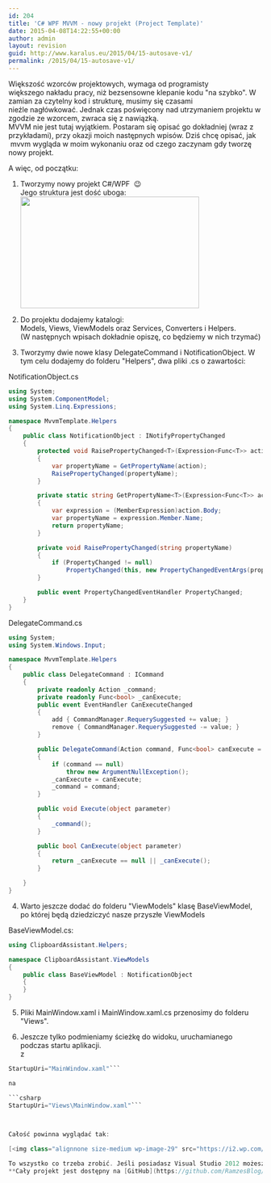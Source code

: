 ```yaml
---
id: 204
title: 'C# WPF MVVM - nowy projekt (Project Template)'
date: 2015-04-08T14:22:55+00:00
author: admin
layout: revision
guid: http://www.karalus.eu/2015/04/15-autosave-v1/
permalink: /2015/04/15-autosave-v1/
---
```

Większość wzorców projektowych, wymaga od programisty większego nakładu pracy, niż bezsensowne klepanie kodu "na szybko". W zamian za czytelny kod i strukturę, musimy się czasami nieźle nagłówkować. Jednak czas poświęcony nad utrzymaniem projektu w zgodzie ze wzorcem, zwraca się z nawiązką.  
MVVM nie jest tutaj wyjątkiem. Postaram się opisać go dokładniej (wraz z przykładami), przy okazji moich następnych wpisów. Dziś chcę opisać, jak  mvvm wygląda w moim wykonaniu oraz od czego zaczynam gdy tworzę nowy projekt.

A więc, od początku:

<!--more-->

  
1. Tworzymy nowy projekt C#/WPF  😉  
Jego struktura jest dość uboga:  
[<img class="alignnone wp-image-16 size-full" src="https://i1.wp.com/www.karalus.eu/wp-content/uploads/2014/08/2014-08-23-17_38_16-WpfApplication1-Microsoft-Visual-Studio.png?resize=354%2C221" alt="" width="354" height="221" srcset="https://i1.wp.com/www.karalus.eu/wp-content/uploads/2014/08/2014-08-23-17_38_16-WpfApplication1-Microsoft-Visual-Studio.png?w=354 354w, https://i1.wp.com/www.karalus.eu/wp-content/uploads/2014/08/2014-08-23-17_38_16-WpfApplication1-Microsoft-Visual-Studio.png?resize=300%2C187 300w" sizes="(max-width: 354px) 100vw, 354px" data-recalc-dims="1" />](https://i1.wp.com/www.karalus.eu/wp-content/uploads/2014/08/2014-08-23-17_38_16-WpfApplication1-Microsoft-Visual-Studio.png)

2. Do projektu dodajemy katalogi:  
Models, Views, ViewModels oraz Services, Converters i Helpers.  
(W następnych wpisach dokładnie opiszę, co będziemy w nich trzymać)

3. Tworzymy dwie nowe klasy DelegateCommand i NotificationObject. W tym celu dodajemy do folderu "Helpers", dwa pliki .cs o zawartości:

NotificationObject.cs

```csharp
using System;
using System.ComponentModel;
using System.Linq.Expressions;

namespace MvvmTemplate.Helpers
{
    public class NotificationObject : INotifyPropertyChanged
    {
        protected void RaisePropertyChanged<T>(Expression<Func<T>> action)
        {
            var propertyName = GetPropertyName(action);
            RaisePropertyChanged(propertyName);
        }

        private static string GetPropertyName<T>(Expression<Func<T>> action)
        {
            var expression = (MemberExpression)action.Body;
            var propertyName = expression.Member.Name;
            return propertyName;
        }

        private void RaisePropertyChanged(string propertyName)
        {
            if (PropertyChanged != null)
                PropertyChanged(this, new PropertyChangedEventArgs(propertyName));
        }

        public event PropertyChangedEventHandler PropertyChanged;
    }
}
```

DelegateCommand.cs

```csharp
using System;
using System.Windows.Input;

namespace MvvmTemplate.Helpers
{
    public class DelegateCommand : ICommand
    {
        private readonly Action _command;
        private readonly Func<bool> _canExecute;
        public event EventHandler CanExecuteChanged
        {
            add { CommandManager.RequerySuggested += value; }
            remove { CommandManager.RequerySuggested -= value; }
        }

        public DelegateCommand(Action command, Func<bool> canExecute = null)
        {
            if (command == null)
                throw new ArgumentNullException();
            _canExecute = canExecute;
            _command = command;
        }

        public void Execute(object parameter)
        {
            _command();
        }

        public bool CanExecute(object parameter)
        {
            return _canExecute == null || _canExecute();
        }

    }
}
```

4. Warto jeszcze dodać do folderu "ViewModels" klasę BaseViewModel, po której będą dziedziczyć nasze przyszłe ViewModels

BaseViewModel.cs:

```csharp
using ClipboardAssistant.Helpers;

namespace ClipboardAssistant.ViewModels
{
    public class BaseViewModel : NotificationObject
    {
    }
}
```

5. Pliki MainWindow.xaml i MainWindow.xaml.cs przenosimy do folderu "Views".

6. Jeszcze tylko podmieniamy ścieżkę do widoku, uruchamianego podczas startu aplikacji.  
z

```csharp
StartupUri="MainWindow.xaml"```

na

```csharp
StartupUri="Views\MainWindow.xaml"```

 

Całość powinna wyglądać tak:

[<img class="alignnone size-medium wp-image-29" src="https://i2.wp.com/www.karalus.eu/Blog/wp-content/uploads/2014/08/2014-08-23-19_18_26-MvvmTemplate-Microsoft-Visual-Studio-239x300.png?resize=239%2C300" alt="MVVM project template img2" width="239" height="300" srcset="https://i0.wp.com/www.karalus.eu/wp-content/uploads/2014/08/2014-08-23-19_18_26-MvvmTemplate-Microsoft-Visual-Studio.png?resize=239%2C300 239w, https://i0.wp.com/www.karalus.eu/wp-content/uploads/2014/08/2014-08-23-19_18_26-MvvmTemplate-Microsoft-Visual-Studio.png?w=355 355w" sizes="(max-width: 239px) 100vw, 239px" data-recalc-dims="1" />](https://i1.wp.com/www.karalus.eu/Blog/wp-content/uploads/2014/08/2014-08-23-19_18_26-MvvmTemplate-Microsoft-Visual-Studio.png)

To wszystko co trzeba zrobić. Jeśli posiadasz Visual Studio 2012 możesz dodać do niego rozszerzenie [WPF MVVM project template](http://visualstudiogallery.msdn.microsoft.com/970005b8-ee15-4295-9960-375e6ea1276c). Powyższe klasy DelegateCommand i NotificationObject pochodzą właśnie z tego rozszerzenia. W następnych wpisach dokładnie opiszę do czego się ich używa 😉  
**Cały projekt jest dostępny na [GitHub](https://github.com/RamzesBlog/MvvmTemplate).**

 